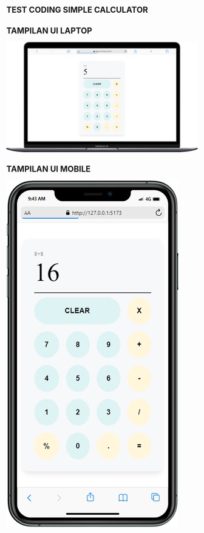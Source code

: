 ## TEST CODING SIMPLE CALCULATOR<br/>

## TAMPILAN UI LAPTOP
![Project Preview](./src/assets/laptop.png)<br/>

## TAMPILAN UI MOBILE
![Project Preview](./src/assets/mobile.png)